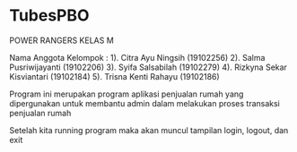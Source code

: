 # TubesPBO
POWER RANGERS KELAS M

Nama Anggota Kelompok :
1). Citra Ayu Ningsih (19102256)
2). Salma Pusriwijayanti (19102206)
3). Syifa Salsabilah (19102279)
4). Rizkyna Sekar Kisviantari (19102184)
5). Trisna Kenti Rahayu (19102186)

Program ini merupakan program aplikasi penjualan rumah yang dipergunakan untuk membantu admin dalam melakukan proses transaksi penjualan rumah

Setelah kita running program maka akan muncul tampilan login, logout, dan exit

